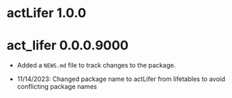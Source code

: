 # actLifer 1.0.0

# act_lifer 0.0.0.9000

* Added a `NEWS.md` file to track changes to the package.

*  11/14/2023: Changed package name to actLifer from lifetables to avoid conflicting package names

